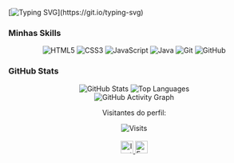 [![Typing SVG](https://readme-typing-svg.herokuapp.com?font=Ubuntu&size=23&pause=100&color=0A66C2&vCenter=true&width=435&lines=Meu+nome+é+João+Galdino;Bem+vindo+ao+meu+perfil!)](https://git.io/typing-svg)

### Minhas Skills

<div align="center">
  <img src="https://img.shields.io/badge/HTML-000?style=for-the-badge&logo=html5&logoColor=0A66C2" alt="HTML5">
  <img src="https://img.shields.io/badge/CSS3-000?style=for-the-badge&logo=css3&logoColor=0A66C2" alt="CSS3">
  <img src="https://img.shields.io/badge/JavaScript-000?style=for-the-badge&logo=javascript&logoColor=0A66C2" alt="JavaScript">
  <img src="https://img.shields.io/badge/Java-000?style=for-the-badge&logo=openjdk&logoColor=0A66C2" alt="Java">
  <img src="https://img.shields.io/badge/Git-000?style=for-the-badge&logo=git&logoColor=0A66C2" alt="Git">
  <img src="https://img.shields.io/badge/GitHub-000?style=for-the-badge&logo=github&logoColor=0A66C2" alt="GitHub">
</div>

### GitHub Stats

<div align="center">
  <img src="https://github-readme-stats.vercel.app/api?username=joaogldn&theme=transparent&bg_color=000&border_color=0A66C2&show_icons=true&icon_color=1D68C2&title_color=0A66C2&text_color=FFF&hide_title=true&hide=stars" alt="GitHub Stats">
  <img src="https://github-readme-stats-git-masterrstaa-rickstaa.vercel.app/api/top-langs/?username=joaogldn&layout=compact&bg_color=000&border_color=0A66C2&title_color=0A66C2&text_color=FFF" alt="Top Languages">
</div>

<div align="center">
  <img src="https://ssr-contributions-svg.vercel.app/_/joaogldn?chart=3dbar&gap=0.6&scale=2&flatten=2&animation=wave&animation_duration=1&animation_delay=0.05&animation_amplitude=20&animation_frequency=0.5&animation_wave_center=10_0&format=svg&weeks=30&theme=github" alt="GitHub Activity Graph">
</div>

<div align="center">
  <p>Visitantes do perfil:</p>
  <img src="https://visit-counter.vercel.app/counter.png?page=https%3A%2F%2Fgithub.com%2Fjoaogldn&s=50&c=0A66C2&bg=00000000&no=2&ff=digi" alt="Visits">
</div>

<br>

<div align="center">
  <a href="https://instagram.com/joaogldn" target="_blank">
    <img src="https://github.com/user-attachments/assets/ae05f200-378d-4c77-8a2e-d1955eee607e" alt="Instagram" height="25" width="25">
  </a>
  <a href="mailto:joaogald07@gmail.com">
    <img src="https://github.com/user-attachments/assets/29a0a47d-1f6a-4a02-8123-b9ca151d7b14" alt="Email" height="25" width="25">
  </a>
</div>
